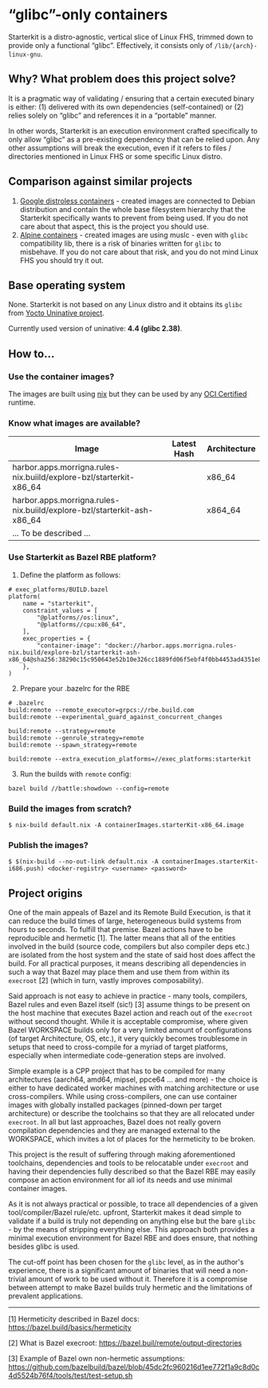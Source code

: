 # “glibc”-only containers

Starterkit is a distro-agnostic, vertical slice of Linux FHS, trimmed down to provide only a functional “glibc”. Effectively, it consists only of `/lib/{arch}-linux-gnu`. 

## Why? What problem does this project solve?
It is a pragmatic way of validating / ensuring that a certain executed binary is either: (1) delivered with its own dependencies (self-contained) or (2) relies solely on “glibc” and references it in a “portable” manner. 
                                                                                                                                                                                                                                                                                                                                                                                                                                                                                                                                                                                                                                                                                                                                                                                                                                                                                                                                                                                                                                                                                                                                                                                                                                                                                                                                                                                                                                                                                                                                                                                                                                                                                                                                                                                                                                                                                                                                                                                                                                                                                                                                                                                                                                                                                                                                                                                                                                                                                                                                                                                                                                                                                                                                                                                                                                                                                                                                                                                                                                                                                                                                                                                                                                                                                                                                                                                                                                                                                                                                                                                                                                                                                                                                                                                                                                                                                                                                                                                                                                                                                                                                                                                                                                                                                                                                                                                                                                                                                                                                                                                                                                                                                                                                                                                                                                                                                                                                                                                                                                                                                                                                                                                                                                                                                                                                                                                                                                                                                                                                                                                                                                                                                                                                                                                                                                                                                                                                                                                                                                                              
In other words, Starterkit is an execution environment crafted specifically to only allow “glibc” as a pre-existing dependency that can be relied upon. Any other assumptions will break the execution, even if it refers to files / directories mentioned in Linux FHS or some specific Linux distro. 

## Comparison against similar projects
1. [Google distroless containers](https://github.com/GoogleContainerTools/distroless) - created images are connected to Debian distribution and contain the whole base filesystem hierarchy that the Starterkit specifically wants to prevent from being used. If you do not care about that aspect, this is the project you should use.
2. [Alpine containers](https://github.com/alpinelinux/docker-alpine) - created images are using muslc - even with `glibc` compatibility lib, there is a risk of binaries written for `glibc` to misbehave. If you do not care about that risk, and you do not mind Linux FHS you should try it out.

## Base operating system

None. Starterkit is not based on any Linux distro and it obtains its `glibc` from [Yocto Uninative project](https://docs.yoctoproject.org/gatesgarth/ref-manual/ref-classes.html#uninative-bbclass). 

Currently used version of uninative: **4.4 (glibc 2.38)**.

## How to...

### Use the container images?

The images are built using [nix](https://nixos.org/explore/) but they can be used by any [OCI Certified](https://opencontainers.org/community/certified/) runtime.

### Know what images are available?

| Image                                                                   | Latest Hash | Architecture |
|-------------------------------------------------------------------------|-------------|--------------|
| harbor.apps.morrigna.rules-nix.buiild/explore-bzl/starterkit-x86_64     |             | x86_64       |
| harbor.apps.morrigna.rules-nix.buiild/explore-bzl/starterkit-ash-x86_64 |             | x864_64      |
| ... To be described ...                                                 |             |              |

### Use Starterkit as Bazel RBE platform?
1. Define the platform as follows:
```
# exec_platforms/BUILD.bazel
platform(
    name = "starterkit",
    constraint_values = [
        "@platforms//os:linux",
        "@platforms//cpu:x86_64",
    ],
    exec_properties = {
        "container-image": "docker://harbor.apps.morrigna.rules-nix.build/explore-bzl/starterkit-ash-x86_64@sha256:38290c15c950643e52b10e326cc1889fd06f5ebf4f0bb4453ad4351e8e8daf0f",
    },
)
```

2. Prepare your .bazelrc for the RBE
```
# .bazelrc
build:remote --remote_executor=grpcs://rbe.build.com
build:remote --experimental_guard_against_concurrent_changes

build:remote --strategy=remote
build:remote --genrule_strategy=remote
build:remote --spawn_strategy=remote

build:remote --extra_execution_platforms=//exec_platforms:starterkit
```

3. Run the builds with `remote` config:
```
bazel build //battle:showdown --config=remote
```

### Build the images from scratch?

```
$ nix-build default.nix -A containerImages.starterKit-x86_64.image
```

### Publish the images?

```
$ $(nix-build --no-out-link default.nix -A containerImages.starterKit-i686.push) <docker-registry> <username> <password>
```

## Project origins
One of the main appeals of Bazel and its Remote Build Execution, is that it can reduce the build times of large, heterogeneous build systems from hours to seconds. To fulfill that premise. Bazel actions have to be reproducible and hermetic [1]. The latter means that all of the entities involved in the build (source code, compilers but also compiler deps etc.) are isolated from the host system and the state of said host does affect the build. For all practical purposes, it means describing all dependencies in such a way that Bazel may place  them and use them from within its `execroot` [2] (which in turn, vastly improves composability). 

Said approach is not easy to achieve in practice - many tools, compilers, Bazel rules and even Bazel itself (sic!) [3] assume things to be present on the host machine that executes Bazel action and reach out of the `execroot` without second thought. While it is acceptable compromise, where given Bazel WORKSPACE builds only for a very limited amount of configurations (of target Architecture, OS, etc.), it very quickly becomes troublesome in setups that need to cross-compile for a myriad of target platforms, especially when intermediate code-generation steps are involved. 

Simple example is a CPP project that has to be compiled for many architectures (aarch64, amd64, mipsel, ppce64 … and more)  - the choice is either to have dedicated worker machines with matching architecture or use cross-compilers. While using cross-compilers, one can use container images with globally installed packages (pinned-down per target architecture) or describe the toolchains so that they are all relocated under `execroot`. In all but last approaches, Bazel does not really govern compilation dependencies and they are managed external to the WORKSPACE, which invites a lot of places for the hermeticity to be broken.  

This project is the result of suffering through making aforementioned toolchains, dependencies and tools to be relocatable under `execroot` and having their dependencies fully described so that the Bazel RBE may easily compose an action environment for all iof its needs and use minimal container images. 

As it is not always practical or possible, to trace all dependencies of a given tool/compiler/Bazel rule/etc. upfront, Starterkit makes it dead simple to validate if a build is truly not depending on anything else but the bare `glibc` - by the means of stripping everything else. This approach both provides a minimal execution environment for Bazel RBE and does ensure, that nothing besides glibc is used. 

The cut-off point has been chosen for the `glibc` level, as in the author's experience, there is a significant amount of binaries that will need a non-trivial amount of work to be used without it. Therefore it is a compromise between attempt to make Bazel builds truly hermetic and the limitations of prevalent applications. 

---

[1] Hermeticity described in Bazel docs: https://bazel.build/basics/hermeticity 

[2] What is Bazel execroot: https://bazel.buil/remote/output-directories 

[3] Example of Bazel own non-hermetic assumptions: https://github.com/bazelbuild/bazel/blob/45dc2fc960216d1ee772f1a9c8d0c4d5524b76f4/tools/test/test-setup.sh 
